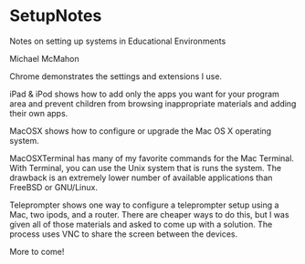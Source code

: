 # SetupNotes
Notes on setting up systems in Educational Environments

Michael McMahon

Chrome demonstrates the settings and extensions I use.

iPad & iPod shows how to add only the apps you want for your program area and prevent children from browsing inappropriate materials and adding their own apps.

MacOSX shows how to configure or upgrade the Mac OS X operating system.

MacOSXTerminal has many of my favorite commands for the Mac Terminal.  With Terminal, you can use the Unix system that is runs the system.  The drawback is an extremely lower number of available applications than FreeBSD or GNU/Linux.

Teleprompter shows one way to configure a teleprompter setup using a Mac, two ipods, and a router.  There are cheaper ways to do this, but I was given all of those materials and asked to come up with a solution.  The process uses VNC to share the screen between the devices.

More to come!
